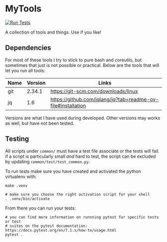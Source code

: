 # MyTools

[![Run Tests](https://github.com/joshmeranda/mytools/actions/workflows/run-tests.yaml/badge.svg)](https://github.com/joshmeranda/mytools/actions/workflows/run-tests.yaml)

A collection of tools and things. Use if you like!

## Dependencies

For most of these tools I try to stick to pure bash and coreutils, but sometimes that just is not possible or practical. Below are the tools that will let you run all tools:

| Name | Version | Links |
| ---- | ------- | ----- |
| git  | 2.34.1  | https://git-scm.com/downloads/linux |
| jq   | 1.6     | https://github.com/jqlang/jq?tab=readme-ov-file#installation |

Versions are what I have used during developed. Other versions may works as well, but have not been tested.

## Testing

All scripts under `common/` must have a test file associate or the tests will fail. if a script is particularly small *and* hard to test, the script can be excluded by updating `common/test/test_common.py`.

To run tests make sure you have created and activated the python virtualenv with:

```
make .venv

# make sure you choose the right activation script for your shell
. .venv/bin/activate
```

From there you can run your tests:

```
# you can find more information on runnning pytest for specific tests or test
# suites on the pytest documentation: https://docs.pytest.org/en/7.1.x/how-to/usage.html
pytest .
```